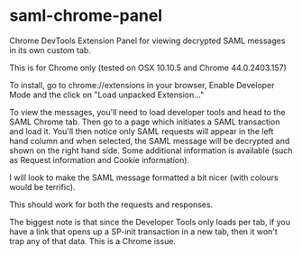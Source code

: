 # saml-chrome-panel
Chrome DevTools Extension Panel for viewing decrypted SAML messages in its own custom tab.

This is for Chrome only (tested on OSX 10.10.5 and Chrome 44.0.2403.157)

To install, go to chrome://extensions in your browser, Enable Developer Mode and the click on "Load unpacked Extension..."

To view the messages, you'll need to load developer tools and head to the SAML Chrome tab. Then go to a page which initiates a SAML transaction and load it. You'll then notice only SAML requests will appear in the left hand column and when selected, the SAML message will be decrypted and shown on the right hand side. Some additional information is available (such as Request information and Cookie information).

I will look to make the SAML message formatted a bit nicer (with colours would be terrific).

This should work for both the requests and responses.

The biggest note is that since the Developer Tools only loads per tab, if you have a link that opens up a SP-init transaction in a new tab, then it won't trap any of that data. This is a Chrome issue. 
